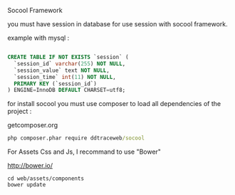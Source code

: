 Socool Framework

you must have session in database for use session with socool framework.

example with mysql :

```SQL

CREATE TABLE IF NOT EXISTS `session` (
  `session_id` varchar(255) NOT NULL,
  `session_value` text NOT NULL,
  `session_time` int(11) NOT NULL,
  PRIMARY KEY (`session_id`)
) ENGINE=InnoDB DEFAULT CHARSET=utf8;

```

for install socool you must use composer to load all dependencies of the project :

getcomposer.org

```cmd
php composer.phar require ddtraceweb/socool
```

For Assets Css and Js, I recommand to use "Bower"

http://bower.io/

```
cd web/assets/components
bower update
```
